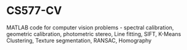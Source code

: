 # CS577-CV
MATLAB code for computer vision problems - spectral calibration, geometric calibration, photometric stereo, Line fitting, SIFT, K-Means Clustering, Texture segmentation, RANSAC, Homography
